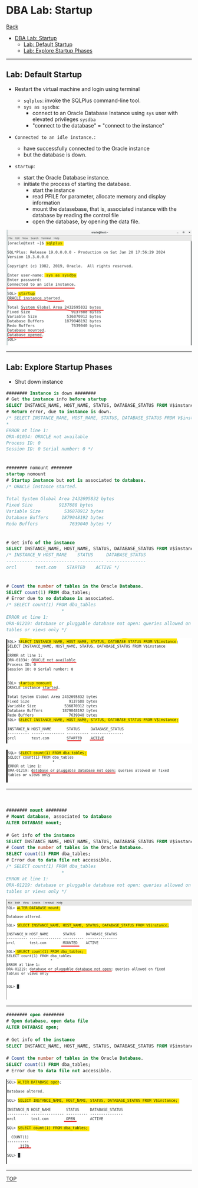 # DBA Lab: Startup

[Back](../../index.md)

- [DBA Lab: Startup](#dba-lab-startup)
  - [Lab: Default Startup](#lab-default-startup)
  - [Lab: Explore Startup Phases](#lab-explore-startup-phases)

---

## Lab: Default Startup

- Restart the virtual machine and login using terminal

  - `sqlplus`: invoke the SQLPlus command-line tool.
  - `sys as sysdba`:
    - connect to an Oracle Database Instance using `sys` user with elevated privileges `sysdba`
    - "connect to the database" = "connect to the instance"

- `Connected to an idle instance.`:

  - have successfully connected to the Oracle instance
  - but the database is down.

- `startup`:
  - start the Oracle Database instance.
  - initiate the process of starting the database.
    - start the instance
    - read PFILE for parameter, allocate memory and display information
    - mount the datasebase, that is, associated instance with the database by reading the control file
    - open the database, by opening the data file.

![Lab01](./pic/lab01.png)

---

## Lab: Explore Startup Phases

- Shut down instance

```sql
######## Instance is down ########
# Get the instance info before startup
SELECT INSTANCE_NAME, HOST_NAME, STATUS, DATABASE_STATUS FROM V$instance;
# Return error, due to instance is down.
/* SELECT INSTANCE_NAME, HOST_NAME, STATUS, DATABASE_STATUS FROM V$instance
*
ERROR at line 1:
ORA-01034: ORACLE not available
Process ID: 0
Session ID: 0 Serial number: 0 */


######## nomount ########
startup nomount
# Startup instance but not is associated to database.
/* ORACLE instance started.

Total System Global Area 2432695832 bytes
Fixed Size		    9137688 bytes
Variable Size		  536870912 bytes
Database Buffers	 1879048192 bytes
Redo Buffers		    7639040 bytes */


# Get info of the instance
SELECT INSTANCE_NAME, HOST_NAME, STATUS, DATABASE_STATUS FROM V$instance;
/* INSTANCE_N HOST_NAME	   STATUS     DATABASE_STATUS
---------- --------------- ---------- ---------------
orcl	   test.com	   STARTED    ACTIVE */


# Count the number of tables in the Oracle Database.
SELECT count(1) FROM dba_tables;
# Error due to no database is associated.
/* SELECT count(1) FROM dba_tables
                     *
ERROR at line 1:
ORA-01219: database or pluggable database not open: queries allowed on fixed
tables or views only */
```

![lab](./pic/lab02.png)

![lab](./pic/lab03.png)

---

```sql


######## mount ########
# Mount database, associated to database
ALTER DATABASE mount;

# Get info of the instance
SELECT INSTANCE_NAME, HOST_NAME, STATUS, DATABASE_STATUS FROM V$instance;
# Count the number of tables in the Oracle Database.
SELECT count(1) FROM dba_tables;
# Error due to data file not accessible.
/* SELECT count(1) FROM dba_tables
                     *
ERROR at line 1:
ORA-01219: database or pluggable database not open: queries allowed on fixed
tables or views only */
```

![lab](./pic/lab04.png)

---

```sql
######## open ########
# Open database, open data file
ALTER DATABASE open;

# Get info of the instance
SELECT INSTANCE_NAME, HOST_NAME, STATUS, DATABASE_STATUS FROM V$instance;

# Count the number of tables in the Oracle Database.
SELECT count(1) FROM dba_tables;
# Error due to data file not accessible.
```

![lab](./pic/lab05.png)

---

[TOP](#dba-lab-startup)
